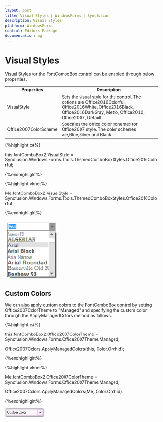 ```yaml
---
layout: post
title: Visual Styles | WindowsForms | Syncfusion
description: Visual Styles
platform: WindowsForms
control: Editors Package
documentation: ug
---
```


# Visual Styles

Visual Styles for the FontComboBox control can be enabled through below properties.

<table>
<tr>
<th>
Properties</th><th>
Description</th></tr>
<tr>
<td>
VisualStyle</td><td>
Sets the visual style for the control. The options are Office2016Colorful, Office2016White, Office2016Black, Office2016DarkGray, Metro, Office2010, Office2007, Default.</td></tr>
<tr>
<td>
Office2007ColorScheme</td><td>
Specifies the office color schemes for Office2007 style. The color schemes are,Blue,Silver and Black.</td></tr>
</table>

{%highlight c#%}


this.fontComboBox2.VisualStyle = Syncfusion.Windows.Forms.Tools.ThemedComboBoxStyles.Office2016Colorful;

{%endhighlight%}



{%highlight vbnet%}



Me.fontComboBox2.VisualStyle = Syncfusion.Windows.Forms.Tools.ThemedComboBoxStyles.Office2016Colorful

{%endhighlight%}

![](Overview_images/Overview_img582.jpeg) 



## Custom Colors

We can also apply custom colors to the FontComboBox control by setting Office2007ColorTheme to "Managed" and specifying the custom color through the ApplyManagedColors method as follows.

{%highlight c#%}



this.fontComboBox2.Office2007ColorTheme = Syncfusion.Windows.Forms.Office2007Theme.Managed;

Office2007Colors.ApplyManagedColors(this, Color.Orchid);

{%endhighlight%}

{%highlight vbnet%}



Me.fontComboBox2.Office2007ColorTheme = Syncfusion.Windows.Forms.Office2007Theme.Managed;

Office2007Colors.ApplyManagedColors(Me, Color.Orchid)

{%endhighlight%}



![](Overview_images/Overview_img587.jpeg) 

